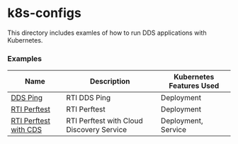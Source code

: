 # k8s-configs
This directory includes examles of how to run DDS applications with Kubernetes. 

### Examples

|Name | Description | Kubernetes Features Used |
------------- | ------------- | ------------  |
|[DDS Ping](ddsping/) | RTI DDS Ping | Deployment  |
|[RTI Perftest](perftest/) | RTI Perftest | Deployment|
|[RTI Perftest with CDS](perftest_cds/) | RTI Perftest with Cloud Discovery Service | Deployment, Service | 
